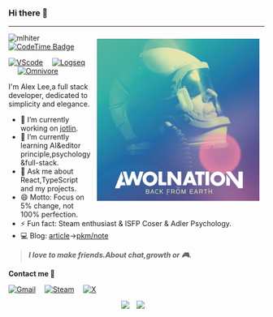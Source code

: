 ### Hi there 👋

---

<img align="right" height="320px" style="margin:10px" src="https://raw.githubusercontent.com/mlhiter/typora-images/master/202404290039041.png"/>

![mlhiter](https://komarev.com/ghpvc/?username=mlhiter)&emsp;
[![CodeTime Badge](https://img.shields.io/endpoint?style=social&color=222&url=https%3A%2F%2Fapi.codetime.dev%2Fshield%3Fid%3D19254%26project%3D%26in=0)](https://codetime.dev)&emsp;

[![VScode](https://img.shields.io/badge/Coding-VS%20Code-blue)](https://code.visualstudio.com/)&emsp;
[![Logseq](https://img.shields.io/badge/Writing-Logseq-blue)](https://logseq.com/)&emsp;
[![Omnivore](https://img.shields.io/badge/Reading-Omnivore-blue)](https://omnivore.app/)&emsp;

I'm Alex Lee,a full stack developer, dedicated to simplicity and elegance.

- 🔭 I’m currently working on [jotlin](https://github.com/labring/jotlin).
- 🌱 I’m currently learning AI&editor principle,psychology&full-stack.
- 💬 Ask me about React,TypeScript and my projects.
- 😄 Motto: Focus on 5% change, not 100% perfection.
- ⚡ Fun fact: Steam enthusiast & ISFP Coser & Adler Psychology.
- 💻 Blog: [article](https://www.mlhiter.top)->[pkm/note](https://mlhiter.github.io/logseq-note)

> **_I love to make friends.About chat,growth or 🎮._**

**Contact me 👀**

[![Gmail](https://img.shields.io/badge/-mlhiter955%40gmail.com-c14438?style=flat&logo=Gmail&logoColor=white)](mailto:mlhiter955@gmail.com)&emsp;
[![Steam](https://img.shields.io/badge/-mlhiter-155285?logo=steam)](https://steamcommunity.com/profiles/76561199213817731)&emsp;
[![X](https://img.shields.io/badge/-Alex_Lee-1D9BF0?logo=X)](https://twitter.com/mlhiter)&emsp;

<div style="display: flex; justify-content: center;">
  <img height="161px" src="https://github-readme-stats.vercel.app/api?username=mlhiter&hide_title=true&show_icons=true&line_height=21" />&emsp;
  <img height="161px" src="https://github-readme-stats.vercel.app/api/top-langs/?username=mlhiter&layout=compact" />&emsp;
</div>
